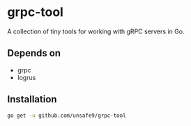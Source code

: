# grpc-tool

A collection of tiny tools for working with gRPC servers in Go.

## Depends on
- grpc
- logrus

## Installation
```bash
go get -u github.com/unsafe9/grpc-tool
```
